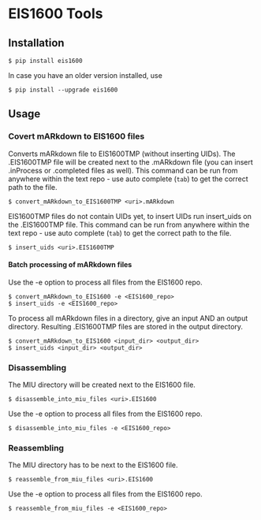 # EIS1600 Tools

## Installation
```shell
$ pip install eis1600
```

In case you have an older version installed, use

```shell
$ pip install --upgrade eis1600
```

## Usage

### Covert mARkdown to EIS1600 files

Converts mARkdown file to EIS1600TMP (without inserting UIDs).
The .EIS1600TMP file will be created next to the .mARkdown file (you can insert .inProcess or .completed files as well).
This command can be run from anywhere within the text repo - use auto complete (`tab`) to get the correct path to the file.
```shell
$ convert_mARkdown_to_EIS1600TMP <uri>.mARkdown
```

EIS1600TMP files do not contain UIDs yet, to insert UIDs run insert_uids on the .EIS1600TMP file.
This command can be run from anywhere within the text repo - use auto complete (`tab`) to get the correct path to the file.
```shell
$ insert_uids <uri>.EIS1600TMP
```

#### Batch processing of mARkdown files

Use the -e option to process all files from the EIS1600 repo.
```shell
$ convert_mARkdown_to_EIS1600 -e <EIS1600_repo>
$ insert_uids -e <EIS1600_repo>
```

To process all mARkdown files in a directory, give an input AND an output directory.
Resulting .EIS1600TMP files are stored in the output directory.
```shell
$ convert_mARkdown_to_EIS1600 <input_dir> <output_dir>
$ insert_uids <input_dir> <output_dir>
```

### Disassembling

The MIU directory will be created next to the EIS1600 file.
```shell
$ disassemble_into_miu_files <uri>.EIS1600
```

Use the -e option to process all files from the EIS1600 repo.
```shell
$ disassemble_into_miu_files -e <EIS1600_repo>
```

### Reassembling

The MIU directory has to be next to the EIS1600 file.
```shell
$ reassemble_from_miu_files <uri>.EIS1600
```

Use the -e option to process all files from the EIS1600 repo.
```shell
$ reassemble_from_miu_files -e <EIS1600_repo>
```
